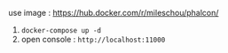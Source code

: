use image : https://hub.docker.com/r/mileschou/phalcon/


1. `docker-compose up -d`
2. open console : `http://localhost:11000`